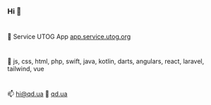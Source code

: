 ### Hi 👋

#
🔭 Service UTOG App [app.service.utog.org](https://app.service.utog.org)
#
🌱 js, css, html, php, swift, java, kotlin, darts, angulars, react, laravel, tailwind, vue
#
📫 hi@qd.ua  🔮 [qd.ua](https://qd.ua)
